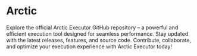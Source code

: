 # Arctic
Explore the official Arctic Executor GitHub repository – a powerful and efficient execution tool designed for seamless performance. Stay updated with the latest releases, features, and source code. Contribute, collaborate, and optimize your execution experience with Arctic Executor today!
